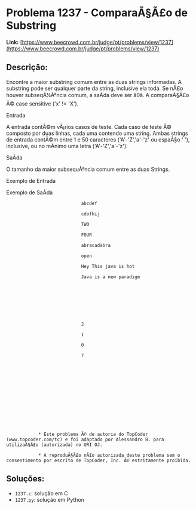 # Problema 1237 - ComparaÃ§Ã£o de Substring

**Link:** [https://www.beecrowd.com.br/judge/pt/problems/view/1237](https://www.beecrowd.com.br/judge/pt/problems/view/1237)

## Descrição:
Encontre a maior substring comum entre as duas strings informadas. A substring pode ser qualquer parte da string, inclusive ela toda. Se nÃ£o houver subseqÃ¼Ãªncia comum, a saÃ­da deve ser â0â. A comparaÃ§Ã£o Ã© 
case sensitive
 ('x' != 'X').




Entrada




A entrada contÃ©m vÃ¡rios casos de teste. Cada caso de teste Ã© composto por duas linhas, cada uma contendo uma string. Ambas strings de entrada contÃ©m entre 1 e 50 caracteres ('A'-'Z','a'-'z' ou espaÃ§o ' '), inclusive, ou no mÃ­nimo uma letra ('A'-'Z','a'-'z').




SaÃ­da




O tamanho da maior subsequÃªncia comum entre as duas Strings.












Exemplo de Entrada


Exemplo de SaÃ­da













                                abcdef

                                cdofhij

                                TWO

                                FOUR

                                abracadabra

                                open

                                Hey This java is hot

                                Java is a new paradigm
                            







                                2

                                1

                                0

                                7
                            













                * Este problema Ã© de autoria do TopCoder (www.topcoder.com/tc) e foi adaptado por Alessandro B. para utilizaÃ§Ã£o (autorizada) no URI OJ.

                * A reproduÃ§Ã£o nÃ£o autorizada deste problema sem o consentimento por escrito de TopCoder, Inc. Ã© estritamente proibida.

## Soluções:
- `1237.c`: solução em C
- `1237.py`: solução em Python

